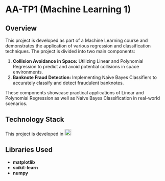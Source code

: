 # AA-TP1 (Machine Learning 1)

## Overview

This project is developed as part of a Machine Learning course and demonstrates the application of various regression and classification techniques. The project is divided into two main components:

1. **Collision Avoidance in Space:** Utilizing Linear and Polynomial Regression to predict and avoid potential collisions in space environments.
2. **Banknote Fraud Detection:** Implementing Naive Bayes Classifiers to accurately classify and detect fraudulent banknotes.

These components showcase practical applications of Linear and Polynomial Regression as well as Naive Bayes Classification in real-world scenarios.

## Technology Stack
This project is developed in <img src="https://www.python.org/static/community_logos/python-logo.png" alt="Python" height="20"/>

## Libraries Used
- **matplotlib**
- **scikit-learn**
- **numpy**
